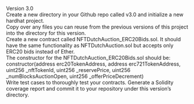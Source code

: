 Version 3.0\
Create a new directory in your Github repo called v3.0 and initialize a new hardhat project.\
Copy over any files you can reuse from the previous versions of this project into the directory for this version.\
Create a new contract called NFTDutchAuction_ERC20Bids.sol. It should have the same functionality as NFTDutchAuction.sol but accepts only ERC20 bids instead of Ether. \
The constructor for the NFTDutchAuction_ERC20Bids.sol should be: constructor(address erc20TokenAddress, address erc721TokenAddress, uint256 _nftTokenId, uint256 _reservePrice, uint256 _numBlocksAuctionOpen, uint256 _offerPriceDecrement)\
Write test cases to thoroughly test your contracts. Generate a Solidity coverage report and commit it to your repository under this version’s directory.

